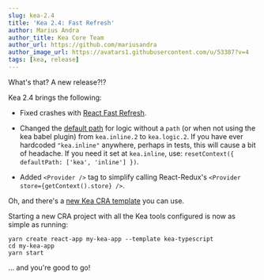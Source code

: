 ```yaml
---
slug: kea-2.4
title: 'Kea 2.4: Fast Refresh'
author: Marius Andra
author_title: Kea Core Team
author_url: https://github.com/mariusandra
author_image_url: https://avatars1.githubusercontent.com/u/53387?v=4
tags: [kea, release]
---
```


What's that? A new release?!?

Kea 2.4 brings the following:

- Fixed crashes with [React Fast Refresh](https://github.com/keajs/kea/issues/119).

- Changed the [default path](https://kea.js.org/docs/guide/debugging#logic-path) for logic 
  without a `path` (or when not using the kea babel plugin) from `kea.inline.2` to `kea.logic.2`. If you have ever hardcoded 
  `"kea.inline"` anywhere, perhaps in tests, this will cause a bit of headache. If you need it set at `kea.inline`, use:
  `resetContext({ defaultPath: ['kea', 'inline'] })`.

- Added `<Provider />` tag to simplify calling React-Redux's `<Provider store={getContext().store} />`.
  
Oh, and there's a [new Kea CRA template](https://kea.js.org/docs/installation/instructions#shortcut-cra-template) you can use.

Starting a new CRA project with all the Kea tools configured is now as simple as running:

```shell
yarn create react-app my-kea-app --template kea-typescript
cd my-kea-app
yarn start
```

... and you're good to go!
